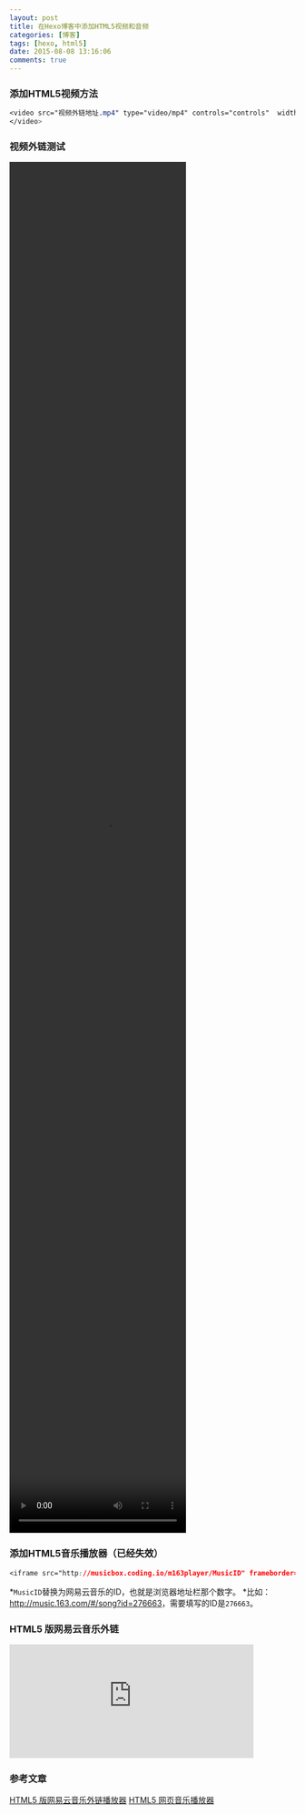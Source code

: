 ```yaml
---
layout: post
title: 在Hexo博客中添加HTML5视频和音频
categories: [博客]
tags: [hexo, html5]
date: 2015-08-08 13:16:06
comments: true
---
```


### 添加HTML5视频方法
~~~css
<video src="视频外链地址.mp4" type="video/mp4" controls="controls"  width="61.8%" height="61.8%">
</video>
~~~

###  视频外链测试
<!--more-->
<video src="http://us.sinaimg.cn/002mmeX6jx06ZcQ8xPJu05040100islh0k01.mp4" type="video/mp4" controls="controls"  width="61.8%" height="61.8%">
</video>

### 添加HTML5音乐播放器（已经失效）
~~~css
<iframe src="http://musicbox.coding.io/m163player/MusicID" frameborder="0" scrolling="0" width="430" height="200" allowtransparency></iframe>
~~~
*`MusicID`替换为网易云音乐的ID，也就是浏览器地址栏那个数字。
*比如：<http://music.163.com/#/song?id=276663>，需要填写的ID是`276663`。

### HTML5 版网易云音乐外链
<iframe src="http://musicbox.coding.io/m163player/276663" frameborder="0" scrolling="0" width="430" height="200" allowtransparency></iframe>

### 参考文章
[HTML5 版网易云音乐外链播放器](http://miantiao.me/a-html5-netease-music-player.html)
[HTML5 网页音乐播放器](https://github.com/ccbikai/musicplayer)
